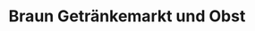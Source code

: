 ---
title: "Braun Getränkemarkt und Obst"
url: /bad-krozingen/braun-getraenkemarkt-und-obst/
shop: Getränke
---